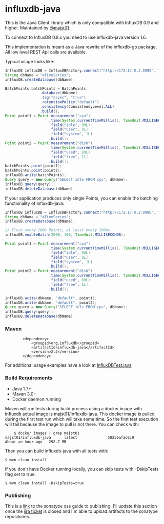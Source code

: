 influxdb-java
=============

This is the Java Client library which is only compatible with InfluxDB 0.9 and higher. Maintained by [@majst01](https://github.com/majst01).

To connect to InfluxDB 0.8.x you need to use influxdb-java version 1.6.

This implementation is meant as a Java rewrite of the influxdb-go package.
All low level REST Api calls are available.

Typical usage looks like:

```java
InfluxDB influxDB = InfluxDBFactory.connect("http://172.17.0.2:8086", "root", "root");
String dbName = "aTimeSeries";
influxDB.createDatabase(dbName);

BatchPoints batchPoints = BatchPoints
				.database(dbName)
				.tag("async", "true")
				.retentionPolicy("default")
				.consistency(ConsistencyLevel.ALL)
				.build();
Point point1 = Point.measurement("cpu")
					.time(System.currentTimeMillis(), TimeUnit.MILLISECONDS)
					.field("idle", 90L)
					.field("user", 9L)
					.field("system", 1L)
					.build();
Point point2 = Point.measurement("disk")
					.time(System.currentTimeMillis(), TimeUnit.MILLISECONDS)
					.field("used", 80L)
					.field("free", 1L)
					.build();
batchPoints.point(point1);
batchPoints.point(point2);
influxDB.write(batchPoints);
Query query = new Query("SELECT idle FROM cpu", dbName);
influxDB.query(query);
influxDB.deleteDatabase(dbName)
```


If your application produces only single Points, you can enable the batching functionality of influxdb-java:

```java
InfluxDB influxDB = InfluxDBFactory.connect("http://172.17.0.2:8086", "root", "root");
String dbName = "aTimeSeries";
influxDB.createDatabase(dbName);

// Flush every 2000 Points, at least every 100ms
influxDB.enableBatch(2000, 100, TimeUnit.MILLISECONDS);

Point point1 = Point.measurement("cpu")
					.time(System.currentTimeMillis(), TimeUnit.MILLISECONDS)
					.field("idle", 90L)
					.field("user", 9L)
					.field("system", 1L)
					.build();
Point point2 = Point.measurement("disk")
					.time(System.currentTimeMillis(), TimeUnit.MILLISECONDS)
					.field("used", 80L)
					.field("free", 1L)
					.build();

influxDB.write(dbName, "default", point1);
influxDB.write(dbName, "default", point2);
Query query = new Query("SELECT idle FROM cpu", dbName);
influxDB.query(query);
influxDB.deleteDatabase(dbName)
```




### Maven
```
		<dependency>
			<groupId>org.influxdb</groupId>
			<artifactId>influxdb-java</artifactId>
			<version>2.2</version>
		</dependency>
```


For additional usage examples have a look at [InfluxDBTest.java](https://github.com/influxdb/influxdb-java/blob/master/src/test/java/org/influxdb/InfluxDBTest.java "InfluxDBTest.java")

### Build Requirements

* Java 1.7+
* Maven 3.0+
* Docker daemon running

Maven will run tests during build process using a docker image with influxdb actual image is majst01/influxdb-java.
This docker image is pulled during the first test run which will take some time. So the first test execution will fail because the image to pull is not there.
You can check with:

```
    $ docker images | grep majst01
majst01/influxdb-java      latest              50256afac0c9        About an hour ago   298.7 MB

```

Then you can build influxdb-java with all tests with:

    $ mvn clean install

If you don't have Docker running locally, you can skip tests with -DskipTests flag set to true:

    $ mvn clean install -DskipTests=true



### Publishing

This is a
[link](https://docs.sonatype.org/display/Repository/Sonatype+OSS+Maven+Repository+Usage+Guide)
to the sonatype oss guide to publishing. I'll update this section once
the [jira ticket](https://issues.sonatype.org/browse/OSSRH-9728) is
closed and I'm able to upload artifacts to the sonatype repositories.
